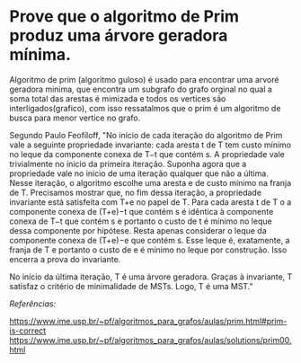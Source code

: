 # Prove que o algoritmo de Prim produz uma árvore geradora mínima.

Algoritmo de prim (algoritmo guloso) é usado para encontrar uma arvoré geradora minima, que encontra um subgrafo do grafo orginal 
no qual a soma total das arestas é mimizada e todos os vertices são interligados(grafico), com isso ressatalmos que o prim é 
um algoritmo de busca para menor vertice no grafo.

Segundo Paulo Feofiloff, "No início de cada iteração do algoritmo de Prim vale a seguinte propriedade invariante:
cada aresta t de T tem custo mínimo no leque da componente conexa de T−t que contém s.
A propriedade vale trivialmente no ínicio da primeira iteração. Suponha agora que a propriedade vale no início de uma iteração 
qualquer que não a última. Nesse iteração, o algoritmo escolhe uma aresta e de custo mínimo na franja de T. Precisamos mostrar 
que, no fim dessa iteração, a propriedade invariante está satisfeita com T+e no papel de T.
Para cada aresta t de T o a componente conexa de (T+e)−t que contém s é idêntica à componente conexa de T−t que contém s e portanto 
o custo de t é mínimo no leque dessa componente por hipótese.  Resta apenas considerar o leque da componente conexa de (T+e)−e que 
contém s. Esse leque é, exatamente, a franja de T e portanto o custo de e é mínimo no leque por construção.  Isso encerra a prova 
do invariante.

No início da última iteração, T é uma árvore geradora. Graças à invariante, T satisfaz o critério de minimalidade de MSTs. Logo, T é 
uma MST."


*Referências:*<br>

https://www.ime.usp.br/~pf/algoritmos_para_grafos/aulas/prim.html#prim-is-correct <br>
https://www.ime.usp.br/~pf/algoritmos_para_grafos/aulas/solutions/prim00.html

